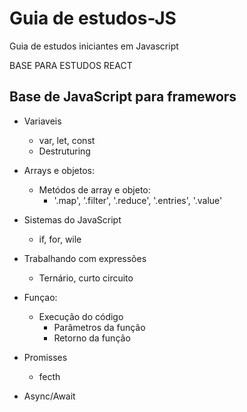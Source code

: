 # Guia de estudos-JS
Guia de estudos iniciantes em Javascript

BASE PARA ESTUDOS REACT

## Base de JavaScript para framewors

- Variaveis
  - var, let, const
  - Destruturing


- Arrays e objetos:
   - Metódos de array e objeto:
      - '.map', '.filter', '.reduce', '.entries', '.value'
              


- Sistemas do JavaScript
   - if, for, wile


- Trabalhando com expressões
   - Ternário, curto circuito
     

- Funçao:
  - Execução do código
    - Parâmetros da função
    - Retorno da função


- Promisses
  - fecth


- Async/Await

